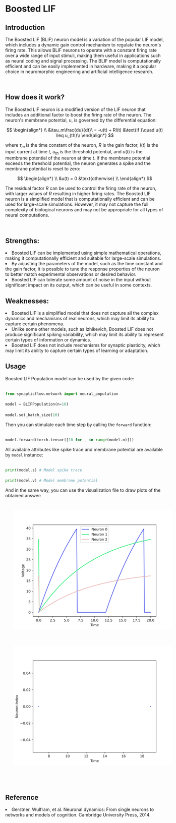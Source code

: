 <script src="https://cdnjs.cloudflare.com/ajax/libs/mathjax/2.7.4/MathJax.js?config=default"></script>

# Boosted LIF

## Introduction
The Boosted LIF (BLIF) neuron model is a variation of the popular LIF model, which includes a dynamic gain control mechanism to regulate the neuron's firing rate. This allows BLIF neurons to operate with a constant firing rate over a wide range of input stimuli, making them useful in applications such as neural coding and signal processing. The BLIF model is computationally efficient and can be easily implemented in hardware, making it a popular choice in neuromorphic engineering and artificial intelligence research.

<br>

## How does it work?
The Boosted LIF neuron is a modified version of the LIF neuron that includes an additional factor to boost the firing rate of the neuron. The neuron's membrane potential, u, is governed by the differential equation:

$$
\begin{align*}
\\
&\tau_m\frac{du}{dt}\ = -u(t) + RI(t) &\text{if }\quad u(t) \leq u_{th}\\
\end{align*}
$$

where $\tau_m$ is the time constant of the neuron, $R$ is the gain factor, $I(t)$ is the input current at time $t$, $u_{th}$ is the threshold potential, and $u(t)$ is the membrane potential of the neuron at time $t$. If the membrane potential exceeds the threshold potential, the neuron generates a spike and the membrane potential is reset to zero:

$$
\begin{align*}
\\
&u(t) = 0 &\text{otherwise} 
\\
\end{align*}
$$

The residual factor $R$ can be used to control the firing rate of the neuron, with larger values of $R$ resulting in higher firing rates. The Boosted LIF neuron is a simplified model that is computationally efficient and can be used for large-scale simulations. However, it may not capture the full complexity of biological neurons and may not be appropriate for all types of neural computations.

<br>

## Strengths:

<li>Boosted LIF can be implemented using simple mathematical operations, making it computationally efficient and suitable for large-scale simulations.

<br>

<li>By adjusting the parameters of the model, such as the time constant and the gain factor, it is possible to tune the response properties of the neuron to better match experimental observations or desired behavior.

<br>

<li>Boosted LIF can tolerate some amount of noise in the input without significant impact on its output, which can be useful in some contexts.

<br>

## Weaknesses:

<li>Boosted LIF is a simplified model that does not capture all the complex dynamics and mechanisms of real neurons, which may limit its ability to capture certain phenomena.

<br>

<li>Unlike some other models, such as Izhikevich, Boosted LIF does not produce significant spiking variability, which may limit its ability to represent certain types of information or dynamics.

<br>

<li>Boosted LIF does not include mechanisms for synaptic plasticity, which may limit its ability to capture certain types of learning or adaptation.

<br>

## Usage

 Boosted LIF Population model can be used by the given code:

 ```python

 from synapticflow.network import neural_population

 model = BLIFPopulation(n=10)

 model.set_batch_size(10)

 ```

 Then you can stimulate each time step by calling the `forward` function:

 ```python

 model.forward(torch.tensor([10 for _ in range(model.n)]))

 ```

All available attributes like spike trace and membrane potential are available by `model` instance:

 ```python

 print(model.s) # Model spike trace

 print(model.v) # Model membrane potential

 ```

 And in the same way, you can use the visualization file to draw plots of the obtained answer:

<p align="center">
  <img src="_static/BLIF-v.svg" alt="Voltage Plot" style="width: 600px; padding: 25px;"/>
  <img src="_static/BLIF-s.svg" alt="Raster Plot" style="width: 600px; padding: 25px;"/>
</p>

<br>

## Reference

<li> Gerstner, Wulfram, et al. Neuronal dynamics: From single neurons to networks and models of cognition. Cambridge University Press, 2014.

